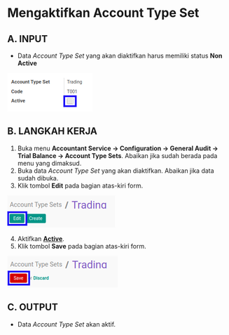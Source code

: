 # Mengaktifkan Account Type Set

## A. INPUT

* Data *Account Type Set* yang akan diaktifkan harus memiliki status **Non Active**

![](../../../img/account-type-set/status-non-active.png)

## B. LANGKAH KERJA

1. Buka menu **Accountant Service -> Configuration -> General Audit -> Trial Balance -> Account Type Sets**. Abaikan jika sudah berada pada menu yang dimaksud.
2. Buka data *Account Type Set* yang akan diaktifkan. Abaikan jika data sudah dibuka.
3. Klik tombol **Edit** pada bagian atas-kiri form.

![](../../../img/account-type-set/tombol-edit.png)

4. Aktifkan **[Active](./penjelasan.md#field-active)**.
5. Klik tombol **Save** pada bagian atas-kiri form.

![](../../../img/account-type-set/tombol-simpan-modifikasi.png)

## C. OUTPUT

* Data *Account Type Set* akan aktif.
